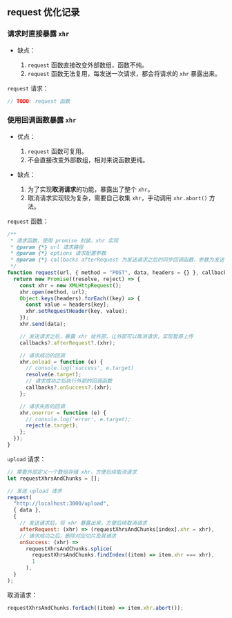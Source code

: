 ## request 优化记录

### 请求时直接暴露 `xhr`

- 缺点：

  1. `request` 函数直接改变外部数组，函数不纯。
  2. `request` 函数无法复用，每发送一次请求，都会将请求的 `xhr` 暴露出来。

`request` 请求：

```javascript
// TODO: request 函数
```

### 使用回调函数暴露 `xhr`

- 优点：

  1. `request` 函数可复用。
  2. 不会直接改变外部数组，相对来说函数更纯。

- 缺点：

  1.  为了实现**取消请求**的功能，暴露出了整个 `xhr`。
  2.  取消请求实现较为复杂，需要自己收集 `xhr`，手动调用 `xhr.abort()` 方法。

`request` 函数：

```javascript
/**
 * 请求函数，使用 promise 封装，xhr 实现
 * @param {*} url 请求路径
 * @param {*} options 请求配置参数
 * @param {*} callbacks afterRequest 为发送请求之后的同步回调函数，参数为发送请求的 xhr；onSuccess 为请求成功之后的异步回调函数，参数为发送请求的 xhr
 */
function request(url, { method = "POST", data, headers = {} }, callbacks) {
  return new Promise((resolve, reject) => {
    const xhr = new XMLHttpRequest();
    xhr.open(method, url);
    Object.keys(headers).forEach((key) => {
      const value = headers[key];
      xhr.setRequestHeader(key, value);
    });
    xhr.send(data);

    // 发送请求之后，暴露 xhr 给外部，让外部可以取消请求，实现暂停上传
    callbacks?.afterRequest?.(xhr);

    // 请求成功的回调
    xhr.onload = function (e) {
      // console.log('success', e.target)
      resolve(e.target);
      // 请求成功之后执行外部的回调函数
      callbacks?.onSuccess?.(xhr);
    };

    // 请求失败的回调
    xhr.onerror = function (e) {
      // console.log('error', e.target);
      reject(e.target);
    };
  });
}
```

`upload` 请求：

```javascript
// 需要外部定义一个数组存储 xhr，方便后续取消请求
let requestXhrsAndChunks = [];

// 发送 upload 请求
request(
  "http://localhost:3000/upload",
  { data },
  {
    // 发送请求后，将 xhr 暴露出来，方便后续取消请求
    afterRequest: (xhr) => (requestXhrsAndChunks[index].xhr = xhr),
    // 请求成功之后，删除对应切片及其请求
    onSuccess: (xhr) =>
      requestXhrsAndChunks.splice(
        requestXhrsAndChunks.findIndex((item) => item.xhr === xhr),
        1
      ),
  }
);
```

取消请求：

```javascript
requestXhrsAndChunks.forEach((item) => item.xhr.abort());
```
